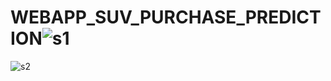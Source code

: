 # WEBAPP_SUV_PURCHASE_PREDICTION![s1](https://user-images.githubusercontent.com/107389912/175994153-14f05d54-d0b5-4c2a-b3bf-8364f4b63026.jpg)
![s2](https://user-images.githubusercontent.com/107389912/175994181-c6237e36-4356-4793-a939-4a2b9950fe6a.jpg)
